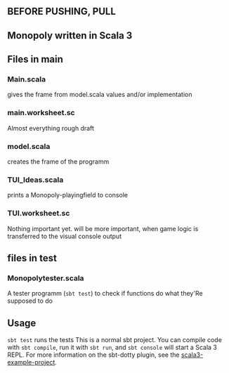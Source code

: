 ## BEFORE PUSHING, PULL
## Monopoly written in Scala 3

## Files in main

### Main.scala
gives the frame from model.scala values and/or implementation
### main.worksheet.sc
Almost everything rough draft
### model.scala
creates the frame of the programm
### TUI_Ideas.scala
prints a Monopoly-playingfield to console
### TUI.worksheet.sc
Nothing important yet. will be more important, when game logic is transferred to the visual console output

## files in test

### Monopolytester.scala
A tester programm (`sbt test`) to check if functions do what they'Re supposed to do


## Usage
`sbt test` runs the tests
This is a normal sbt project. You can compile code with `sbt compile`, run it with `sbt run`, and `sbt console` will start a Scala 3 REPL.
For more information on the sbt-dotty plugin, see the
[scala3-example-project](https://github.com/scala/scala3-example-project/blob/main/README.md).
